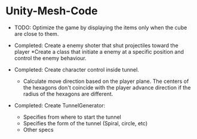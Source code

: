 # Unity-Mesh-Code

* TODO: Optimize the game by displaying the items only when the cube are close to them.

* Completed: Create a enemy shoter that shut projectiles toward the player
	*Create a class that initiate a enemy at a specific position and control the enemy behaviour.

* Completed: Create character control inside tunnel.
    * Calculate move direction based on the player plane. The centers of the hexagons don't coincide with 
    the player advance direction if the radius of the hexagons are different.

* Completed: Create TunnelGenerator:
    * Specifies from where to start the tunnel
    * Specifies the form of the tunnel (Spiral, circle, etc)
    * Other specs